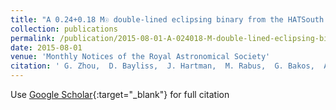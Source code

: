 ```yaml
---
title: "A 0.24+0.18 M☉ double-lined eclipsing binary from the HATSouth survey"
collection: publications
permalink: /publication/2015-08-01-A-024018-M-double-lined-eclipsing-binary-from-the-HATSouth-survey
date: 2015-08-01
venue: 'Monthly Notices of the Royal Astronomical Society'
citation: ' G. Zhou,  D. Bayliss,  J. Hartman,  M. Rabus,  G. Bakos,  A. Jordán,  R. Brahm,  K. Penev,  Z. Csubry,  L. Mancini,  N. Espinoza,  M. de Val-Borro,  W. Bhatti,  S. Ciceri,  T. Henning,  B. Schmidt,  S. Murphy,  R. Butler,  P. Arriagada,  S. Shectman,  J. Crane,  I. Thompson,  V. Suc,  R. Noyes, &quot;A 0.24+0.18 M$_ensuremathodot$ double-lined eclipsing binary from the HATSouth survey.&quot; Monthly Notices of the Royal Astronomical Society, 2015.'
---
```

Use [Google Scholar](https://scholar.google.com/scholar?q=A+0.24+0.18+M+double+lined+eclipsing+binary+from+the+HATSouth+survey){:target="_blank"} for full citation